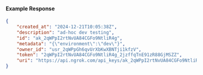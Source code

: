 <!-- Code generated for API Clients. DO NOT EDIT. -->

#### Example Response

```json
{
	"created_at": "2024-12-21T10:05:38Z",
	"description": "ad-hoc dev testing",
	"id": "ak_2qWPpI2rtNvUA84CGFo9NtliR4g",
	"metadata": "{\"environment\":\"dev\"}",
	"owner_id": "usr_2qWPpGh6qvUrXbKwXBNTji1kfzV",
	"token": "2qWPpI2rtNvUA84CGFo9NtliR4g_2jzffqTnE91zR88GjMSZZ",
	"uri": "https://api.ngrok.com/api_keys/ak_2qWPpI2rtNvUA84CGFo9NtliR4g"
}
```
